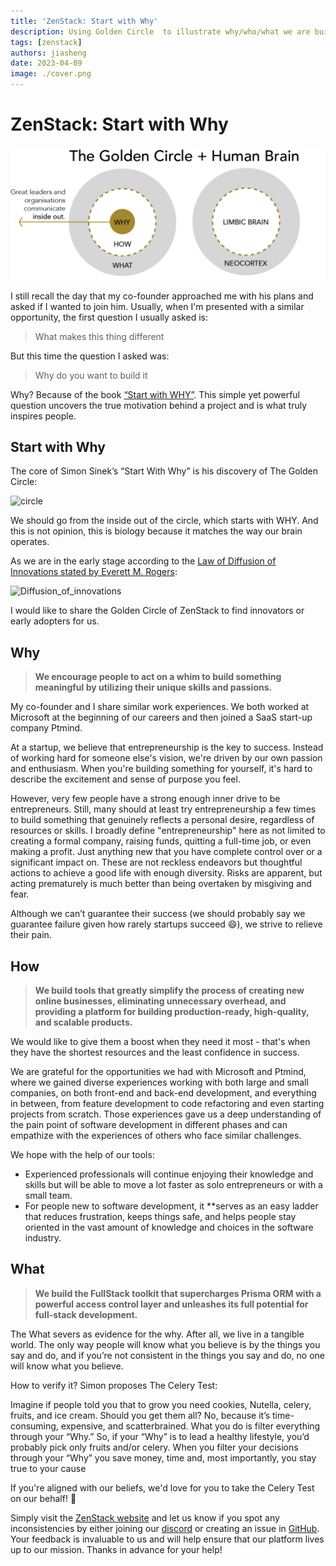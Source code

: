 ```yaml
---
title: 'ZenStack: Start with Why'
description: Using Golden Circle  to illustrate why/who/what we are building ZenStack
tags: [zenstack]
authors: jiasheng
date: 2023-04-09
image: ./cover.png
---
```


# ZenStack: Start with Why

![Cover Image](cover.png)

I still recall the day that my co-founder approached me with his plans and asked if I wanted to join him. Usually, when I'm presented with a similar opportunity, the first question I usually asked is:

> What makes this thing different

But this time the question I asked was:

> Why do you want to build it

Why? Because of the book [“Start with WHY”](https://simonsinek.com/books/start-with-why/). This simple yet powerful question uncovers the true motivation behind a project and is what truly inspires people.

<!--truncate-->

## Start with Why

The core of Simon Sinek’s “Start With Why” is his discovery of The Golden Circle:

![circle](https://user-images.githubusercontent.com/16688722/230767394-a98d0b71-7f1a-4541-abda-be313976ffa4.png)

We should go from the inside out of the circle, which starts with WHY. And this is not opinion, this is biology because it matches the way our brain operates.

As we are in the early stage according to the [Law of Diffusion of Innovations stated by Everett M. Rogers](https://en.wikipedia.org/wiki/Diffusion_of_innovations):

![Diffusion_of_innovations](https://user-images.githubusercontent.com/16688722/230767392-629b27a6-97ed-430e-979b-7527f7877334.png)

I would like to share the Golden Circle of ZenStack to find innovators or early adopters for us.

## Why

> **We encourage people to act on a whim to build something meaningful by utilizing their unique skills and passions.**

My co-founder and I share similar work experiences. We both worked at Microsoft at the beginning of our careers and then joined a SaaS start-up company Ptmind.

At a startup, we believe that entrepreneurship is the key to success. Instead of working hard for someone else's vision, we're driven by our own passion and enthusiasm. When you're building something for yourself, it's hard to describe the excitement and sense of purpose you feel.

However, very few people have a strong enough inner drive to be entrepreneurs. Still, many should at least try entrepreneurship a few times to build something that genuinely reflects a personal desire, regardless of resources or skills. I broadly define "entrepreneurship" here as not limited to creating a formal company, raising funds, quitting a full-time job, or even making a profit. Just anything new that you have complete control over or a significant impact on. These are not reckless endeavors but thoughtful actions to achieve a good life with enough diversity. Risks are apparent, but acting prematurely is much better than being overtaken by misgiving and fear.

Although we can’t guarantee their success (we should probably say we guarantee failure given how rarely startups succeed 😄), we strive to relieve their pain.

## How

> **We build tools that greatly simplify the process of creating new online businesses, eliminating unnecessary overhead, and providing a platform for building production-ready, high-quality, and scalable products.**

We would like to give them a boost when they need it most - that's when they have the shortest resources and the least confidence in success.

We are grateful for the opportunities we had with Microsoft and Ptmind, where we gained diverse experiences working with both large and small companies, on both front-end and back-end development, and everything in between, from feature development to code refactoring and even starting projects from scratch. Those experiences gave us a deep understanding of the pain point of software development in different phases and can empathize with the experiences of others who face similar challenges.

We hope with the help of our tools:

-   Experienced professionals will continue enjoying their knowledge and skills but will be able to move a lot faster as solo entrepreneurs or with a small team.
-   For people new to software development, it \*\*serves as an easy ladder that reduces frustration, keeps things safe, and helps people stay oriented in the vast amount of knowledge and choices in the software industry.

## What

> **We build the FullStack toolkit that supercharges Prisma ORM with a powerful access control layer and unleashes its full potential for full-stack development.**

The What severs as evidence for the why. After all, we live in a tangible world. The only way people will know what you believe is by the things you say and do, and if you’re not consistent in the things you say and do, no one will know what you believe.

How to verify it? Simon proposes The Celery Test:

Imagine if people told you that to grow you need cookies, Nutella, celery, fruits, and ice cream. Should you get them all? No, because it’s time-consuming, expensive, and scatterbrained. What you do is filter everything through your “Why.” So, if your “Why” is to lead a healthy lifestyle, you’d probably pick only fruits and/or celery. When you filter your decisions through your “Why” you save money, time and, most importantly, you stay true to your cause

If you're aligned with our beliefs, we'd love for you to take the Celery Test on our behalf! 🤝

Simply visit the [ZenStack website](https://zenstack.dev) and let us know if you spot any inconsistencies by either joining our [discord](https://discord.com/invite/Ykhr738dUe) or creating an issue in [GitHub](https://github.com/zenstackhq/zenstack). Your feedback is invaluable to us and will help ensure that our platform lives up to our mission. Thanks in advance for your help!

